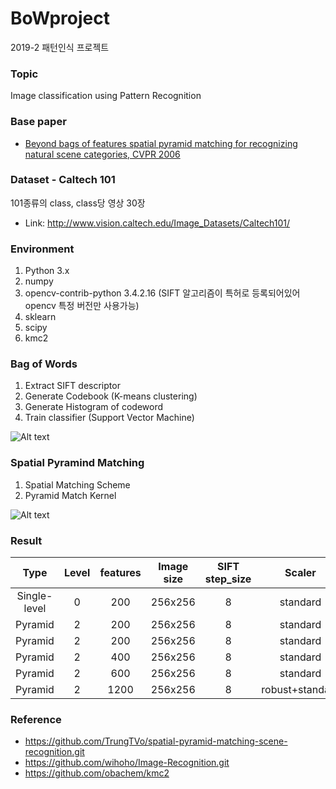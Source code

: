 # BoWproject
2019-2 패턴인식 프로젝트

### Topic
Image classification using Pattern Recognition


### Base paper
* [Beyond bags of features spatial pyramid matching for recognizing natural scene categories, CVPR 2006](https://inc.ucsd.edu/~marni/Igert/Lazebnik_06.pdf)


### Dataset - Caltech 101
101종류의 class, class당 영상 30장
* Link: http://www.vision.caltech.edu/Image_Datasets/Caltech101/


### Environment
1. Python 3.x
2. numpy
3. opencv-contrib-python 3.4.2.16 (SIFT 알고리즘이 특허로 등록되어있어 opencv 특정 버전만 사용가능)
4. sklearn
5. scipy
6. kmc2


### Bag of Words
1. Extract SIFT descriptor
2. Generate Codebook (K-means clustering)
3. Generate Histogram of codeword
4. Train classifier (Support Vector Machine)

![Alt text](https://t1.daumcdn.net/cfile/tistory/2171564C5302BF5F27)

### Spatial Pyramind Matching
1. Spatial Matching Scheme
2. Pyramid Match Kernel

![Alt text](https://t1.daumcdn.net/cfile/tistory/2407DA485302FE6009)


### Result
| Type | Level | features | Image size | SIFT step_size | Scaler | SVM Kernel | Accuracy|
|:----:|:-----:|:--------:|:----------:|:--------------:|:------:|:----------:|:-------:|
Single-level | 0 | 200 | 256x256 | 8 | standard | RBF | 0.40070 |
Pyramid | 2 | 200 | 256x256 | 8 | standard | RBF | 0.48877 |
Pyramid | 2 | 200 | 256x256 | 8 | standard | Precomputed | 0.54669 |
Pyramid | 2 | 400 | 256x256 | 8 | standard | Precomputed | 0.56737 |
Pyramid | 2 | 600 | 256x256 | 8 | standard | Precomputed | 0.58333 |
Pyramid | 2 | 1200 | 256x256 | 8 | robust+standard | Precomputed | 0.61406 |


### Reference
* https://github.com/TrungTVo/spatial-pyramid-matching-scene-recognition.git
* https://github.com/wihoho/Image-Recognition.git
* https://github.com/obachem/kmc2

